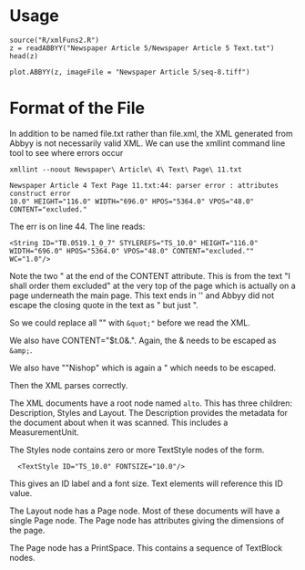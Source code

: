 # Usage

```
source("R/xmlFuns2.R")
z = readABBYY("Newspaper Article 5/Newspaper Article 5 Text.txt")
head(z)
```

```
plot.ABBYY(z, imageFile = "Newspaper Article 5/seq-8.tiff")
```



# Format of the File

In addition to be named file.txt rather than file.xml,
the XML generated from Abbyy is not necessarily valid XML.
We can use the xmllint command line tool to see where errors occur
```
xmllint --noout Newspaper\ Article\ 4\ Text\ Page\ 11.txt 
```
```
Newspaper Article 4 Text Page 11.txt:44: parser error : attributes construct error
10.0" HEIGHT="116.0" WIDTH="696.0" HPOS="5364.0" VPOS="48.0" CONTENT="excluded."
```
The err is on line 44. The line reads:
```
<String ID="TB.0519.1_0_7" STYLEREFS="TS_10.0" HEIGHT="116.0" WIDTH="696.0" HPOS="5364.0" VPOS="48.0" CONTENT="excluded."" WC="1.0"/>
```
Note the two " at the end of the CONTENT attribute.
This is from the text "I shall order them excluded" at the very top of the page
which is actually on a page underneath the main page. This text ends in ''
and Abbyy did not escape the closing quote in the text as &quot; but just ".

So we could replace all "" with `&quot;"` before we read the XML.

We also have CONTENT="$t.0&.".  Again, the & needs to be escaped as `&amp;`.

We also have ""Nishop" which is again a " which needs to be escaped.


Then the XML parses correctly.


The XML documents have a root node named `alto`.
This has three children:  Description, Styles and Layout.
The Description provides the metadata for the document about when it was scanned.
This includes a MeasurementUnit.

The Styles node contains zero or more TextStyle nodes  of the form.
```
  <TextStyle ID="TS_10.0" FONTSIZE="10.0"/>
```
This gives an ID label and a font size.
Text elements will reference this ID value.

The Layout node has a Page node.
Most of these documents will have a single Page node.
The Page node has attributes giving the dimensions of the page.

The Page node has a PrintSpace.
This contains a sequence of TextBlock nodes.

